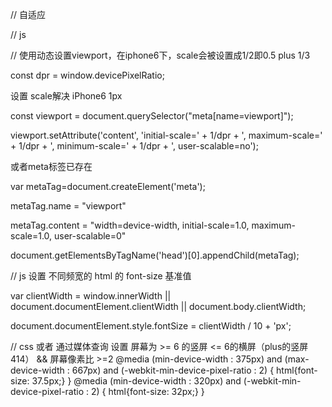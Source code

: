 // 自适应

// js

// 使用动态设置viewport，在iphone6下，scale会被设置成1/2即0.5 plus 1/3

const dpr = window.devicePixelRatio;


设置 scale解决 iPhone6 1px

const viewport = document.querySelector("meta[name=viewport]");

viewport.setAttribute('content', 'initial-scale=' + 1/dpr + ', maximum-scale=' + 1/dpr + ', minimum-scale=' + 1/dpr + ', user-scalable=no');


或者meta标签已存在

var metaTag=document.createElement('meta');

metaTag.name = "viewport"

metaTag.content = "width=device-width, initial-scale=1.0, maximum-scale=1.0, user-scalable=0"

document.getElementsByTagName('head')[0].appendChild(metaTag);


// js 设置 不同频宽的 html 的 font-size 基准值

var clientWidth = window.innerWidth || document.documentElement.clientWidth || document.body.clientWidth;

document.documentElement.style.fontSize = clientWidth / 10 + 'px';


// css 或者 通过媒体查询 设置
屏幕为 >= 6 的竖屏 <= 6的横屏（plus的竖屏 414） && 屏幕像素比 >=2
@media (min-device-width : 375px) and (max-device-width : 667px) and (-webkit-min-device-pixel-ratio : 2) { html{font-size: 37.5px;} }
@media (min-device-width : 320px) and (-webkit-min-device-pixel-ratio : 2) { html{font-size: 32px;} }
